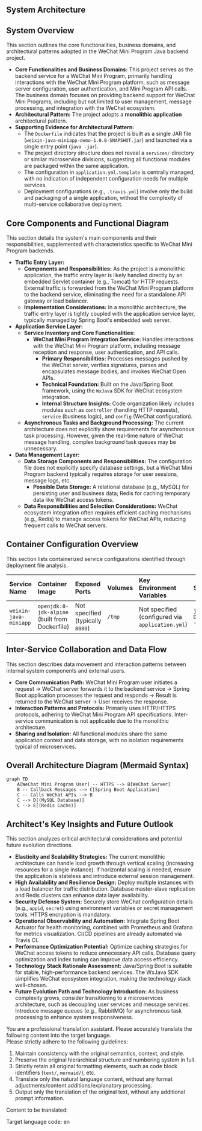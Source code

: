 ## System Architecture

## System Overview

This section outlines the core functionalities, business domains, and architectural patterns adopted in the WeChat Mini Program Java backend project.

* **Core Functionalities and Business Domains:** This project serves as the backend service for a WeChat Mini Program, primarily handling interactions with the WeChat Mini Program platform, such as message server configuration, user authentication, and Mini Program API calls. The business domain focuses on providing backend support for WeChat Mini Programs, including but not limited to user management, message processing, and integration with the WeChat ecosystem.
* **Architectural Pattern:** The project adopts a **monolithic application** architectural pattern.
* **Supporting Evidence for Architectural Pattern:**
    * The `Dockerfile` indicates that the project is built as a single JAR file (`weixin-java-miniapp-demo-1.0.0-SNAPSHOT.jar`) and launched via a single entry point (`java -jar`).
    * The project directory structure does not reveal a `services/` directory or similar microservice divisions, suggesting all functional modules are packaged within the same application.
    * The configuration in `application.yml.template` is centrally managed, with no indication of independent configuration needs for multiple services.
    * Deployment configurations (e.g., `.travis.yml`) involve only the build and packaging of a single application, without the complexity of multi-service collaborative deployment.

## Core Components and Functional Diagram

This section details the system's main components and their responsibilities, supplemented with characteristics specific to WeChat Mini Program backends.

* **Traffic Entry Layer:**
    * **Components and Responsibilities:** As the project is a monolithic application, the traffic entry layer is likely handled directly by an embedded Servlet container (e.g., Tomcat) for HTTP requests. External traffic is forwarded from the WeChat Mini Program platform to the backend service, eliminating the need for a standalone API gateway or load balancer.
    * **Implementation Considerations:** In a monolithic architecture, the traffic entry layer is tightly coupled with the application service layer, typically managed by Spring Boot's embedded web server.
* **Application Service Layer:**
    * **Service Inventory and Core Functionalities:**
        * **WeChat Mini Program Integration Service:** Handles interactions with the WeChat Mini Program platform, including message reception and response, user authentication, and API calls.
            * **Primary Responsibilities:** Processes messages pushed by the WeChat server, verifies signatures, parses and encapsulates message bodies, and invokes WeChat Open APIs.
            * **Technical Foundation:** Built on the Java/Spring Boot framework, using the `WxJava` SDK for WeChat ecosystem integration.
            * **Internal Structure Insights:** Code organization likely includes modules such as `controller` (handling HTTP requests), `service` (business logic), and `config` (WeChat configuration).
    * **Asynchronous Tasks and Background Processing:** The current architecture does not explicitly show requirements for asynchronous task processing. However, given the real-time nature of WeChat message handling, complex background task queues may be unnecessary.
* **Data Management Layer:**
    * **Data Storage Components and Responsibilities:** The configuration file does not explicitly specify database settings, but a WeChat Mini Program backend typically requires storage for user sessions, message logs, etc.
        * **Possible Data Storage:** A relational database (e.g., MySQL) for persisting user and business data; Redis for caching temporary data like WeChat access tokens.
    * **Data Responsibilities and Selection Considerations:** WeChat ecosystem integration often requires efficient caching mechanisms (e.g., Redis) to manage access tokens for WeChat APIs, reducing frequent calls to WeChat servers.

## Container Configuration Overview

This section lists containerized service configurations identified through deployment file analysis.

| Service Name | Container Image | Exposed Ports | Volumes | Key Environment Variables | Startup Command/Entrypoint |
| :----------- | :-------------- | :------------ | :------ | :------------------------- | :-------------------------- |
| `weixin-java-miniapp` | `openjdk:8-jdk-alpine` (built from Dockerfile) | Not specified (typically `8080`) | `/tmp` | Not specified (configured via `application.yml`) | `java -Djava.security.egd=file:/dev/./urandom -jar /app.jar` |

## Inter-Service Collaboration and Data Flow

This section describes data movement and interaction patterns between internal system components and external users.

* **Core Communication Path:** WeChat Mini Program user initiates a request → WeChat server forwards it to the backend service → Spring Boot application processes the request and responds → Result is returned to the WeChat server → User receives the response.
* **Interaction Patterns and Protocols:** Primarily uses HTTP/HTTPS protocols, adhering to WeChat Mini Program API specifications. Inter-service communication is not applicable due to the monolithic architecture.
* **Sharing and Isolation:** All functional modules share the same application context and data storage, with no isolation requirements typical of microservices.

## Overall Architecture Diagram (Mermaid Syntax)

```mermaid
graph TD
    A[WeChat Mini Program User] -- HTTPS --> B[WeChat Server]
    B -- Callback Messages --> C[Spring Boot Application]
    C -- Calls WeChat APIs --> B
    C --> D[(MySQL Database)]
    C --> E[(Redis Cache)]
```

## Architect's Key Insights and Future Outlook

This section analyzes critical architectural considerations and potential future evolution directions.

* **Elasticity and Scalability Strategies:** The current monolithic architecture can handle load growth through vertical scaling (increasing resources for a single instance). If horizontal scaling is needed, ensure the application is stateless and introduce external session management.
* **High Availability and Resilience Design:** Deploy multiple instances with a load balancer for traffic distribution. Database master-slave replication and Redis clusters can enhance data layer availability.
* **Security Defense System:** Securely store WeChat configuration details (e.g., `appid`, `secret`) using environment variables or secret management tools. HTTPS encryption is mandatory.
* **Operational Observability and Automation:** Integrate Spring Boot Actuator for health monitoring, combined with Prometheus and Grafana for metrics visualization. CI/CD pipelines are already automated via Travis CI.
* **Performance Optimization Potential:** Optimize caching strategies for WeChat access tokens to reduce unnecessary API calls. Database query optimization and index tuning can improve data access efficiency.
* **Technology Stack Rationale Assessment:** Java/Spring Boot is suitable for stable, high-performance backend services. The WxJava SDK simplifies WeChat ecosystem integration, making the technology stack well-chosen.
* **Future Evolution Path and Technology Introduction:** As business complexity grows, consider transitioning to a microservices architecture, such as decoupling user services and message services. Introduce message queues (e.g., RabbitMQ) for asynchronous task processing to enhance system responsiveness.

You are a professional translation assistant. Please accurately translate the following content into the target language.  
Please strictly adhere to the following guidelines:  
1. Maintain consistency with the original semantics, context, and style.  
2. Preserve the original hierarchical structure and numbering system in full.  
3. Strictly retain all original formatting elements, such as code block identifiers (```text/```, ```mermaid/```), etc.  
4. Translate only the natural language content, without any format adjustments/content additions/explanatory processing.  
5. Output only the translation of the original text, without any additional prompt information.  

Content to be translated:  

Target language code: en


